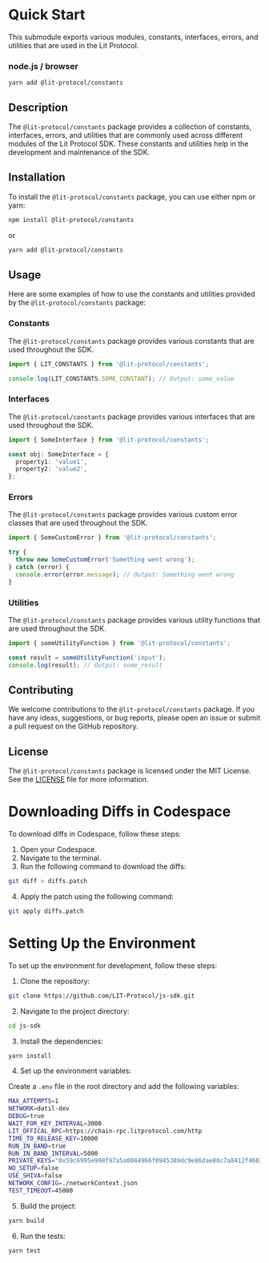 # Quick Start

This submodule exports various modules, constants, interfaces, errors, and utilities that are used in the Lit Protocol.

### node.js / browser

```
yarn add @lit-protocol/constants
```

## Description

The `@lit-protocol/constants` package provides a collection of constants, interfaces, errors, and utilities that are commonly used across different modules of the Lit Protocol SDK. These constants and utilities help in the development and maintenance of the SDK.

## Installation

To install the `@lit-protocol/constants` package, you can use either npm or yarn:

```bash
npm install @lit-protocol/constants
```

or

```bash
yarn add @lit-protocol/constants
```

## Usage

Here are some examples of how to use the constants and utilities provided by the `@lit-protocol/constants` package:

### Constants

The `@lit-protocol/constants` package provides various constants that are used throughout the SDK.

```javascript
import { LIT_CONSTANTS } from '@lit-protocol/constants';

console.log(LIT_CONSTANTS.SOME_CONSTANT); // Output: some_value
```

### Interfaces

The `@lit-protocol/constants` package provides various interfaces that are used throughout the SDK.

```typescript
import { SomeInterface } from '@lit-protocol/constants';

const obj: SomeInterface = {
  property1: 'value1',
  property2: 'value2',
};
```

### Errors

The `@lit-protocol/constants` package provides various custom error classes that are used throughout the SDK.

```javascript
import { SomeCustomError } from '@lit-protocol/constants';

try {
  throw new SomeCustomError('Something went wrong');
} catch (error) {
  console.error(error.message); // Output: Something went wrong
}
```

### Utilities

The `@lit-protocol/constants` package provides various utility functions that are used throughout the SDK.

```javascript
import { someUtilityFunction } from '@lit-protocol/constants';

const result = someUtilityFunction('input');
console.log(result); // Output: some_result
```

## Contributing

We welcome contributions to the `@lit-protocol/constants` package. If you have any ideas, suggestions, or bug reports, please open an issue or submit a pull request on the GitHub repository.

## License

The `@lit-protocol/constants` package is licensed under the MIT License. See the [LICENSE](LICENSE) file for more information.

# Downloading Diffs in Codespace

To download diffs in Codespace, follow these steps:

1. Open your Codespace.
2. Navigate to the terminal.
3. Run the following command to download the diffs:

```sh
git diff > diffs.patch
```

4. Apply the patch using the following command:

```sh
git apply diffs.patch
```

# Setting Up the Environment

To set up the environment for development, follow these steps:

1. Clone the repository:

```sh
git clone https://github.com/LIT-Protocol/js-sdk.git
```

2. Navigate to the project directory:

```sh
cd js-sdk
```

3. Install the dependencies:

```sh
yarn install
```

4. Set up the environment variables:

Create a `.env` file in the root directory and add the following variables:

```sh
MAX_ATTEMPTS=1
NETWORK=datil-dev
DEBUG=true
WAIT_FOR_KEY_INTERVAL=3000
LIT_OFFICAL_RPC=https://chain-rpc.litprotocol.com/http
TIME_TO_RELEASE_KEY=10000
RUN_IN_BAND=true
RUN_IN_BAND_INTERVAL=5000
PRIVATE_KEYS="0x59c6995e998f97a5a0044966f0945389dc9e86dae88c7a8412f4603b6b78690d,0x5de4111afa1a4b94908f83103eb1f1706367c2e68ca870fc3fb9a804cdab365a,0x7c852118294e51e653712a81e05800f419141751be58f605c371e15141b007a6,0x47e179ec197488593b187f80a00eb0da91f1b9d0b13f8733639f19c30a34926a,0x8b3a350cf5c34c9194ca85829a2df0ec3153be0318b5e2d3348e872092edffba,0x92db14e403b83dfe3df233f83dfa3a0d7096f21ca9b0d6d6b8d88b2b4ec1564e,0x4bbbf85ce3377467afe5d46f804f221813b2bb87f24d81f60f1fcdbf7cbf4356,0xdbda1821b80551c9d65939329250298aa3472ba22feea921c0cf5d620ea67b97,0x2a871d0798f97d79848a013d4936a73bf4cc922c825d33c1cf7073dff6d409c6"
NO_SETUP=false
USE_SHIVA=false
NETWORK_CONFIG=./networkContext.json
TEST_TIMEOUT=45000
```

5. Build the project:

```sh
yarn build
```

6. Run the tests:

```sh
yarn test
```
